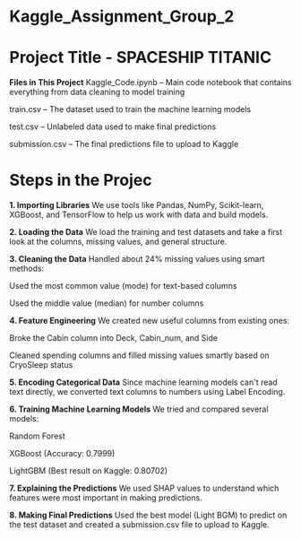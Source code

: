 # Kaggle_Assignment_Group_2
# Project Title - SPACESHIP TITANIC

**Files in This Project**
Kaggle_Code.ipynb – Main code notebook that contains everything from data cleaning to model training

train.csv – The dataset used to train the machine learning models

test.csv – Unlabeled data used to make final predictions

submission.csv – The final predictions file to upload to Kaggle

# Steps in the Projec
**1. Importing Libraries**
We use tools like Pandas, NumPy, Scikit-learn, XGBoost, and TensorFlow to help us work with data and build models.

**2. Loading the Data**
We load the training and test datasets and take a first look at the columns, missing values, and general structure.

**3. Cleaning the Data**
Handled about 24% missing values using smart methods:

Used the most common value (mode) for text-based columns

Used the middle value (median) for number columns

**4. Feature Engineering**
We created new useful columns from existing ones:

Broke the Cabin column into Deck, Cabin_num, and Side

Cleaned spending columns and filled missing values smartly based on CryoSleep status

**5. Encoding Categorical Data**
Since machine learning models can't read text directly, we converted text columns to numbers using Label Encoding.

**6. Training Machine Learning Models**
We tried and compared several models:

Random Forest

XGBoost (Accuracy: 0.7999)

LightGBM (Best result on Kaggle: 0.80702)

**7. Explaining the Predictions**
We used SHAP values to understand which features were most important in making predictions.

**8. Making Final Predictions**
Used the best model (Light BGM) to predict on the test dataset and created a submission.csv file to upload to Kaggle.

